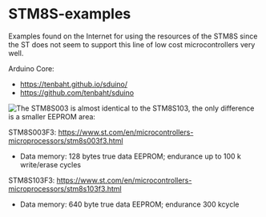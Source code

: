# STM8S-examples
Examples found on the Internet for using the resources of the STM8S since the ST does not seem to support this line of low cost microcontrollers very well.

Arduino Core:
- https://tenbaht.github.io/sduino/
- https://github.com/tenbaht/sduino

![The STM8S003 is almost identical to the STM8S103, the only difference is a smaller EEPROM area:](https://github.com/tenbaht/sduino/issues/90)

STM8S003F3: https://www.st.com/en/microcontrollers-microprocessors/stm8s003f3.html
- Data memory: 128 bytes true data EEPROM; endurance up to 100 k write/erase cycles 

STM8S103F3: https://www.st.com/en/microcontrollers-microprocessors/stm8s103f3.html
- Data memory: 640 byte true data EEPROM; endurance 300 kcycle 
